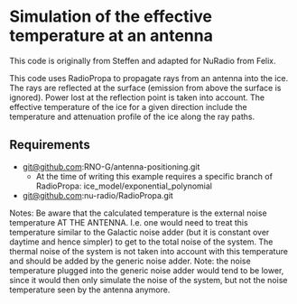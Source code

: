 # Simulation of the effective temperature at an antenna
This code is originally from Steffen and adapted for NuRadio from Felix.

This code uses RadioPropa to propagate rays from an antenna into the ice. The rays are reflected at the surface (emission from above the surface is ignored). Power lost at the reflection point is taken into account.
The effective temperature of the ice for a given direction include the temperature and attenuation profile of the ice along the ray paths.


## Requirements
* git@github.com:RNO-G/antenna-positioning.git
  * At the time of writing this example requires a specific branch of RadioPropa: ice_model/exponential_polynomial
* git@github.com:nu-radio/RadioPropa.git


Notes:
Be aware that the calculated temperature is the external noise temperature AT THE ANTENNA. I.e. one would need to treat this temperature similar to the Galactic noise adder (but it is constant over daytime and hence simpler) to get to the total noise of the system. The thermal noise of the system is not taken into account with this temperature and should be added by the generic noise adder. Note: the noise temperature plugged into the generic noise adder would tend to be lower, since it would then only simulate the noise of the system, but not the noise temperature seen by the antenna anymore.